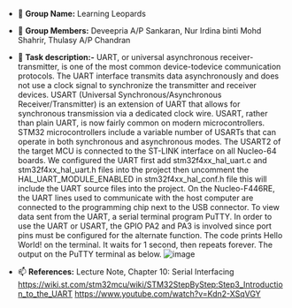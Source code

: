 - 👋 **Group Name:** Learning Leopards
- 👀 **Group Members:** Deveepria A/P Sankaran, Nur Irdina binti Mohd Shahrir, Thulasy A/P Chandran
- 🌱 **Task description:-** UART, or universal asynchronous receiver-transmitter, is one of the most common device-todevice communication protocols.
The UART interface transmits data asynchronously and does not use a clock signal to
synchronize the transmitter and receiver devices. USART (Universal Synchronous/Asynchronous Receiver/Transmitter) is an extension of UART
that allows for synchronous transmission via a dedicated clock wire. USART, rather than plain
UART, is now fairly common on modern microcontrollers. STM32 microcontrollers include a variable number of USARTs that can operate in both synchronous and asynchronous modes. The USART2 of the target MCU is connected to the ST-LINK interface on all Nucleo-64 boards. We configured the UART first add stm32f4xx_hal_uart.c and stm32f4xx_hal_uart.h files into the project then uncomment the HAL_UART_MODULE_ENABLED in stm32f4xx_hal_conf.h file this will include
the UART source files into the project. On the Nucleo-F446RE, the UART lines used to communicate with the host computer are connected to the programming chip next to the USB connector. To view data sent from the UART, a serial terminal program PuTTY. In order to use the UART or USART, the GPIO PA2 and PA3 is involved since port pins must be configured for the alternate function. The code prints Hello World! on the terminal. It waits for 1 second, then repeats forever. The output on the PuTTY terminal as below.
![image](https://user-images.githubusercontent.com/92903308/211154410-f7a135f4-aed7-4a74-815b-35996fa53933.png)



- 📫 **References:** Lecture Note, Chapter 10: Serial Interfacing https://wiki.st.com/stm32mcu/wiki/STM32StepByStep:Step3_Introduction_to_the_UART https://www.youtube.com/watch?v=Kdn2-XSqVGY
